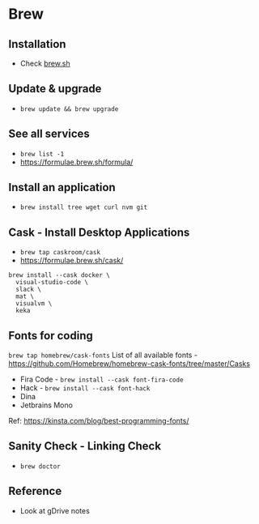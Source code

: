 # Brew

## Installation
* Check [brew.sh](brew.sh)

## Update & upgrade
* `brew update && brew upgrade`

## See all services
* `brew list -1`
* https://formulae.brew.sh/formula/

## Install an application
* `brew install tree wget curl nvm git`

## Cask - Install Desktop Applications
* `brew tap caskroom/cask`
* https://formulae.brew.sh/cask/

```shell
brew install --cask docker \
  visual-studio-code \
  slack \
  mat \
  visualvm \
  keka
```
## Fonts for coding

`brew tap homebrew/cask-fonts`
List of all available fonts - https://github.com/Homebrew/homebrew-cask-fonts/tree/master/Casks

* Fira Code - `brew install --cask font-fira-code`
* Hack - `brew install --cask font-hack`
* Dina
* Jetbrains Mono

Ref: https://kinsta.com/blog/best-programming-fonts/

## Sanity Check - Linking Check
* `brew doctor`

## Reference
* Look at gDrive notes
